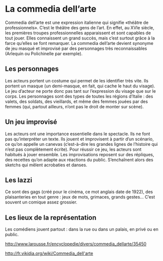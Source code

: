# La commedia dell’arte

Commedia dell’arte est une expression italienne qui signifie «théâtre de professionnels». C’est le théâtre des gens de l’art.
En effet, au XVIe siècle, les premières troupes professionnelles apparaissent et sont capables de tout jouer.
Elles connaissent un grand succès, mais c’est surtout grâce à la farce qu’elles se font remarquer. La commedia dell’arte devient synonyme de jeu masqué et improvisé par des personnages très reconnaissables (Arlequin ou Polichinelle par exemple).

## Les personnages

Les acteurs portent un costume qui permet de les identifier très vite. Ils portent un masque (un demi-masque, en fait, qui cache le haut du visage). Le jeu d’acteur ne porte donc pas tant sur l’expression du visage que sur le corps.
Les personnages sont des types de toutes les régions d’Italie : des valets, des soldats, des vieillards, et même des femmes jouées par des femmes (qui, partout ailleurs, n’ont pas le droit de monter sur scène).

## Un jeu improvisé

Les acteurs ont une importance essentielle dans le spectacle. Ils ne font pas qu’interpréter un texte. Ils jouent et improvisent à partir d’un scénario, ce qu’on appelle un canevas (c’est-à-dire les grandes lignes de l’histoire qui n’est pas complètement écrite). Pour réussir ce jeu, les acteurs sont habitués à jouer ensemble. Les improvisations reposent sur des répliques, des recettes qu’on adapte aux réactions du public. S’enchaînent alors des sketchs qui mêlent acrobaties et danses.

## Les lazzi

Ce sont des gags (créé pour le cinéma, ce mot anglais date de 1922), des plaisanteries en tout genre : jeux de mots, grimaces, grands gestes... C’est souvent un comique assez grossier.

## Les lieux de la représentation

Les comédiens jouent partout : dans la rue ou dans un palais, en privé ou en public.

http://www.larousse.fr/encyclopedie/divers/commedia_dellarte/35450

http://fr.vikidia.org/wiki/Commedia_dell'arte
